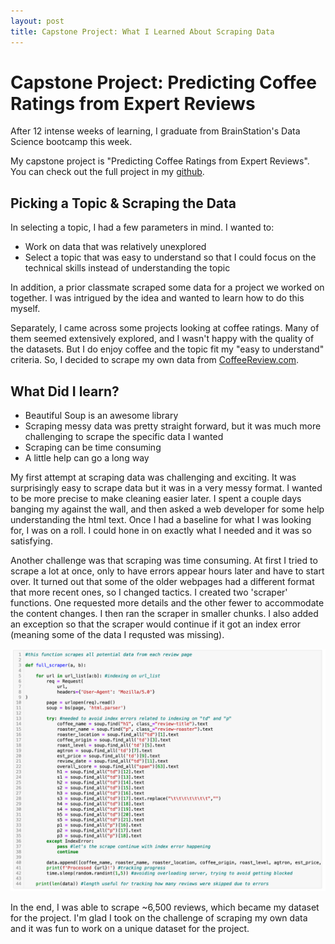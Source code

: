 ```yaml
---
layout: post
title: Capstone Project: What I Learned About Scraping Data
---
```


# Capstone Project: Predicting Coffee Ratings from Expert Reviews

After 12 intense weeks of learning, I graduate from BrainStation's Data Science bootcamp this week. 

My capstone project is "Predicting Coffee Ratings from Expert Reviews". You can check out the full project in my [github](https://github.com/KMere21/capstone).

## Picking a Topic & Scraping the Data

In selecting a topic, I had a few parameters in mind. I wanted to:
* Work on data that was relatively unexplored
* Select a topic that was easy to understand so that I could focus on the technical skills instead of understanding the topic

In addition, a prior classmate scraped some data for a project we worked on together. I was intrigued by the idea and wanted to learn how to do this myself. 

Separately, I came across some projects looking at coffee ratings. Many of them seemed extensively explored, and I wasn't happy with the quality of the datasets. But I do enjoy coffee and the topic fit my "easy to understand" criteria. So, I decided to scrape my own data from [CoffeeReview.com](https://www.coffeereview.com/).

## What Did I learn?

* Beautiful Soup is an awesome library
* Scraping messy data was pretty straight forward, but it was much more challenging to scrape the specific data I wanted
* Scraping can be time consuming
* A little help can go a long way

My first attempt at scraping data was challenging and exciting. It was surprisingly easy to scrape data but it was in a very messy format. I wanted to be more precise to make cleaning easier later. I spent a couple days banging my against the wall, and then asked a web developer for some help understanding the html text. Once I had a baseline for what I was looking for, I was on a roll. I could hone in on exactly what I needed and it was so satisfying. 

Another challenge was that scraping was time consuming. At first I tried to scrape a lot at once, only to have errors appear hours later and have to start over. It turned out that some of the older webpages had a different format that more recent ones, so I changed tactics. I created two 'scraper' functions. One requested more details and the other fewer to accommodate the content changes. I then ran the scraper in smaller chunks. I also added an exception so that the scraper would continue if it got an index error (meaning some of the data I requsted was missing).

![_config.yml](/images/Scraper.png)

In the end, I was able to scrape ~6,500 reviews, which became my dataset for the project. I'm glad I took on the challenge of scraping my own data and it was fun to work on a unique dataset for the project.